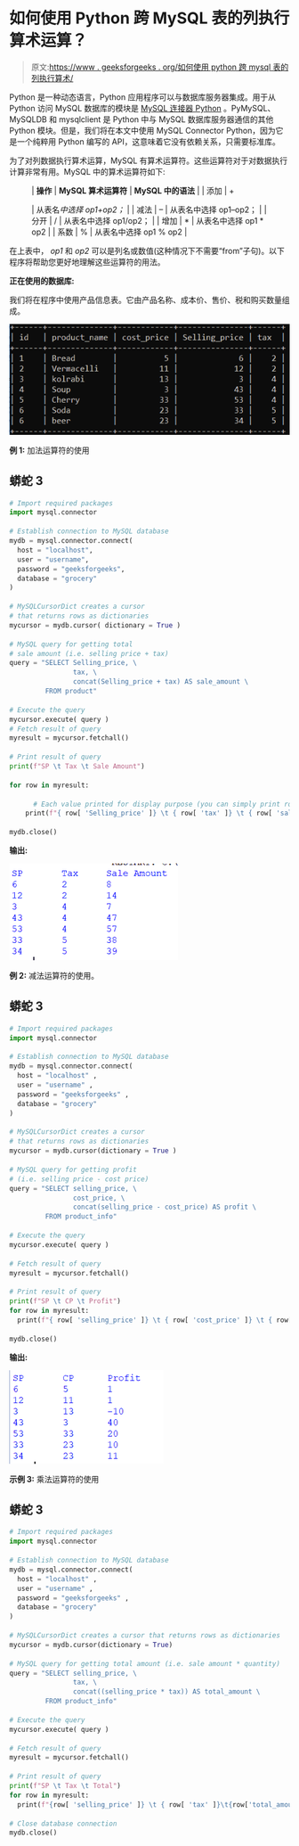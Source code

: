 # 如何使用 Python 跨 MySQL 表的列执行算术运算？

> 原文:[https://www . geeksforgeeks . org/如何使用 python 跨 mysql 表的列执行算术/](https://www.geeksforgeeks.org/how-to-perform-arithmetic-across-columns-of-a-mysql-table-using-python/)

Python 是一种动态语言，Python 应用程序可以与数据库服务器集成。用于从 Python 访问 MySQL 数据库的模块是 [MySQL 连接器 Python](https://www.geeksforgeeks.org/connect-mysql-database-using-mysql-connector-python/) 。PyMySQL、MySQLDB 和 mysqlclient 是 Python 中与 MySQL 数据库服务器通信的其他 Python 模块。但是，我们将在本文中使用 MySQL Connector Python，因为它是一个纯粹用 Python 编写的 API，这意味着它没有依赖关系，只需要标准库。

为了对列数据执行算术运算，MySQL 有算术运算符。这些运算符对于对数据执行计算非常有用。MySQL 中的算术运算符如下:

<figure class="table">

| **操作** | **MySQL 算术运算符** | **MySQL 中的语法** |
| 添加 | +

 | 从表名*中选择 op1+op2；* |
| 减法 | – | 从表名中选择 op1–op2； |
| 分开 | / | 从表名中选择 op1/op2； |
| 增加 | * | 从表名中选择 op1 * op2 |
| 系数 | % | 从表名中选择 op1 % op2 |

</figure>

在上表中， *op1* 和 *op2* 可以是列名或数值(这种情况下不需要“from”子句)。以下程序将帮助您更好地理解这些运算符的用法。

**正在使用的数据库:**

我们将在程序中使用产品信息表。它由产品名称、成本价、售价、税和购买数量组成。

![](img/cbdacabe3b293dd33a91fe3a072a631b.png)

**例 1:** 加法运算符的使用

## 蟒蛇 3

```py
# Import required packages
import mysql.connector

# Establish connection to MySQL database
mydb = mysql.connector.connect(
  host = "localhost",
  user = "username",
  password = "geeksforgeeks",
  database = "grocery"
)

# MySQLCursorDict creates a cursor
# that returns rows as dictionaries
mycursor = mydb.cursor( dictionary = True )

# MySQL query for getting total
# sale amount (i.e. selling price + tax)
query = "SELECT Selling_price, \
                tax, \
                concat(Selling_price + tax) AS sale_amount \
         FROM product"

# Execute the query 
mycursor.execute( query )
# Fetch result of query
myresult = mycursor.fetchall()

# Print result of query
print(f"SP \t Tax \t Sale Amount")

for row in myresult:

      # Each value printed for display purpose (you can simply print row)
    print(f"{ row[ 'Selling_price' ]} \t { row[ 'tax' ]} \t { row[ 'sale_amount' ]}")

mydb.close()
```

**输出:**

![](img/c4f2ccd9be82e842fe236ec3321045ef.png)

**例 2:** 减法运算符的使用。

## 蟒蛇 3

```py
# Import required packages
import mysql.connector

# Establish connection to MySQL database
mydb = mysql.connector.connect(
  host = "localhost" ,
  user = "username" ,
  password = "geeksforgeeks" ,
  database = "grocery"
)

# MySQLCursorDict creates a cursor
# that returns rows as dictionaries
mycursor = mydb.cursor(dictionary = True )

# MySQL query for getting profit
# (i.e. selling price - cost price)
query = "SELECT selling_price, \
                cost_price, \
                concat(selling_price - cost_price) AS profit \
         FROM product_info"

# Execute the query 
mycursor.execute( query )

# Fetch result of query
myresult = mycursor.fetchall()

# Print result of query
print(f"SP \t CP \t Profit")
for row in myresult:
  print(f"{ row[ 'selling_price' ]} \t { row[ 'cost_price' ]} \t { row[ 'profit' ]}")

mydb.close()
```

**输出:**

![](img/d41cd0a1e131f43bfd96768f43141792.png)

**示例 3:** 乘法运算符的使用

## 蟒蛇 3

```py
# Import required packages
import mysql.connector

# Establish connection to MySQL database
mydb = mysql.connector.connect(
  host = "localhost" ,
  user = "username" ,
  password = "geeksforgeeks" ,
  database = "grocery"
)

# MySQLCursorDict creates a cursor that returns rows as dictionaries
mycursor = mydb.cursor(dictionary = True)

# MySQL query for getting total amount (i.e. sale amount * quantity)
query = "SELECT selling_price, \
                tax, \
                concat((selling_price * tax)) AS total_amount \
         FROM product_info"

# Execute the query 
mycursor.execute( query )

# Fetch result of query
myresult = mycursor.fetchall()

# Print result of query
print(f"SP \t Tax \t Total")
for row in myresult:
  print(f"{row[ 'selling_price' ]} \t { row[ 'tax' ]}\t{row['total_amount']}")

# Close database connection
mydb.close()
```